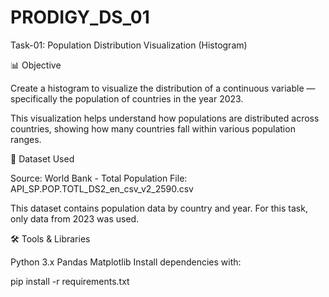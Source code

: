 # PRODIGY_DS_01
Task-01: Population Distribution Visualization (Histogram)

📊 Objective

Create a histogram to visualize the distribution of a continuous variable — specifically the population of countries in the year 2023.

This visualization helps understand how populations are distributed across countries, showing how many countries fall within various population ranges.


📁 Dataset Used

Source: World Bank - Total Population
File: API_SP.POP.TOTL_DS2_en_csv_v2_2590.csv

This dataset contains population data by country and year. For this task, only data from 2023 was used.

🛠️ Tools & Libraries

Python 3.x
Pandas
Matplotlib
Install dependencies with:

pip install -r requirements.txt
